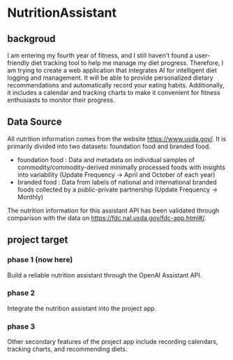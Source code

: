 # NutritionAssistant
## backgroud
I am entering my fourth year of fitness, and I still haven't found a user-friendly diet tracking tool to help me manage my diet progress. Therefore, I am trying to create a web application that integrates AI for intelligent diet logging and management. It will be able to provide personalized dietary recommendations and automatically record your eating habits. Additionally, it includes a calendar and tracking charts to make it convenient for fitness enthusiasts to monitor their progress.

## Data Source
All nutrition information comes from the website https://www.usda.gov/. It is primarily divided into two datasets: foundation food and branded food.


* foundation food : Data and metadata on individual samples of commodity/commodity-derived minimally processed foods with insights into variability (Update Frequency -> April and October of each year)
* branded food : Data from labels of national and international branded foods collected by a public-private partnership (Update Frequency -> Monthly)


The nutrition information for this assistant API has been validated through comparison with the data on https://fdc.nal.usda.gov/fdc-app.html#/.

## project target
### phase 1 (now here)
Build a reliable nutrition assistant through the OpenAI Assistant API.
### phase 2
Integrate the nutrition assistant into the project app.
### phase 3
Other secondary features of the project app include recording calendars, tracking charts, and recommending diets.